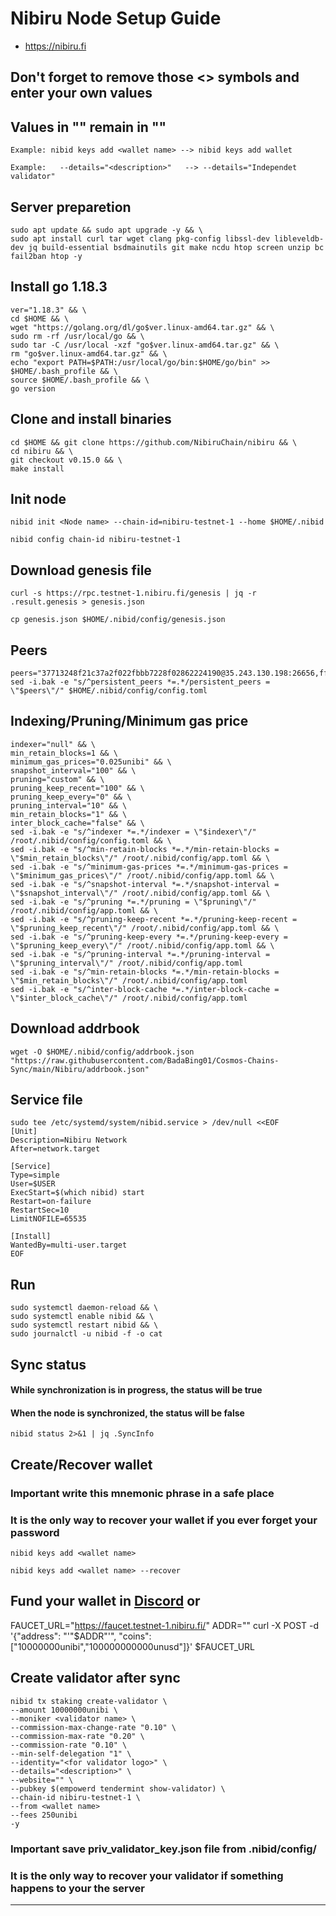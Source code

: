 # Nibiru Node Setup Guide
* https://nibiru.fi

## Don't forget to remove those <> symbols and enter your own values
## Values in "" remain in ""
```
Example: nibid keys add <wallet name> --> nibid keys add wallet

Example:   --details="<description>"   --> --details="Independet validator"
```

## Server preparetion
```
sudo apt update && sudo apt upgrade -y && \
sudo apt install curl tar wget clang pkg-config libssl-dev libleveldb-dev jq build-essential bsdmainutils git make ncdu htop screen unzip bc fail2ban htop -y
```
## Install go 1.18.3
```
ver="1.18.3" && \
cd $HOME && \
wget "https://golang.org/dl/go$ver.linux-amd64.tar.gz" && \
sudo rm -rf /usr/local/go && \
sudo tar -C /usr/local -xzf "go$ver.linux-amd64.tar.gz" && \
rm "go$ver.linux-amd64.tar.gz" && \
echo "export PATH=$PATH:/usr/local/go/bin:$HOME/go/bin" >> $HOME/.bash_profile && \
source $HOME/.bash_profile && \
go version
```
## Clone and install binaries
```
cd $HOME && git clone https://github.com/NibiruChain/nibiru && \
cd nibiru && \
git checkout v0.15.0 && \
make install
```
## Init node
```
nibid init <Node name> --chain-id=nibiru-testnet-1 --home $HOME/.nibid

nibid config chain-id nibiru-testnet-1
```
## Download genesis file
```
curl -s https://rpc.testnet-1.nibiru.fi/genesis | jq -r .result.genesis > genesis.json

cp genesis.json $HOME/.nibid/config/genesis.json
```
## Peers
```
peers="37713248f21c37a2f022fbbb7228f02862224190@35.243.130.198:26656,ff59bff2d8b8fb6114191af7063e92a9dd637bd9@35.185.114.96:26656,cb431d789fe4c3f94873b0769cb4fce5143daf97@35.227.113.63:26656"
sed -i.bak -e "s/^persistent_peers *=.*/persistent_peers = \"$peers\"/" $HOME/.nibid/config/config.toml

```
## Indexing/Pruning/Minimum gas price
```
indexer="null" && \
min_retain_blocks=1 && \
minimum_gas_prices="0.025unibi" && \
snapshot_interval="100" && \
pruning="custom" && \
pruning_keep_recent="100" && \
pruning_keep_every="0" && \
pruning_interval="10" && \
min_retain_blocks="1" && \
inter_block_cache="false" && \
sed -i.bak -e "s/^indexer *=.*/indexer = \"$indexer\"/" /root/.nibid/config/config.toml && \
sed -i.bak -e "s/^min-retain-blocks *=.*/min-retain-blocks = \"$min_retain_blocks\"/" /root/.nibid/config/app.toml && \
sed -i.bak -e "s/^minimum-gas-prices *=.*/minimum-gas-prices = \"$minimum_gas_prices\"/" /root/.nibid/config/app.toml && \
sed -i.bak -e "s/^snapshot-interval *=.*/snapshot-interval = \"$snapshot_interval\"/" /root/.nibid/config/app.toml && \
sed -i.bak -e "s/^pruning *=.*/pruning = \"$pruning\"/" /root/.nibid/config/app.toml && \
sed -i.bak -e "s/^pruning-keep-recent *=.*/pruning-keep-recent = \"$pruning_keep_recent\"/" /root/.nibid/config/app.toml && \
sed -i.bak -e "s/^pruning-keep-every *=.*/pruning-keep-every = \"$pruning_keep_every\"/" /root/.nibid/config/app.toml && \
sed -i.bak -e "s/^pruning-interval *=.*/pruning-interval = \"$pruning_interval\"/" /root/.nibid/config/app.toml
sed -i.bak -e "s/^min-retain-blocks *=.*/min-retain-blocks = \"$min_retain_blocks\"/" /root/.nibid/config/app.toml
sed -i.bak -e "s/^inter-block-cache *=.*/inter-block-cache = \"$inter_block_cache\"/" /root/.nibid/config/app.toml
```
## Download addrbook
```
wget -O $HOME/.nibid/config/addrbook.json "https://raw.githubusercontent.com/BadaBing01/Cosmos-Chains-Sync/main/Nibiru/addrbook.json"
```
## Service file
```
sudo tee /etc/systemd/system/nibid.service > /dev/null <<EOF
[Unit]
Description=Nibiru Network
After=network.target

[Service]
Type=simple
User=$USER
ExecStart=$(which nibid) start
Restart=on-failure
RestartSec=10
LimitNOFILE=65535

[Install]
WantedBy=multi-user.target
EOF
```
## Run
```
sudo systemctl daemon-reload && \
sudo systemctl enable nibid && \
sudo systemctl restart nibid && \
sudo journalctl -u nibid -f -o cat
```
## Sync status
#### While synchronization is in progress, the status will be true
#### When the node is synchronized, the status will be false
```
nibid status 2>&1 | jq .SyncInfo
```
## Create/Recover wallet
### Important write this mnemonic phrase in a safe place
### It is the only way to recover your wallet if you ever forget your password
```
nibid keys add <wallet name>

nibid keys add <wallet name> --recover
```
## Fund your wallet in [Discord](https://discord.gg/m8q6JJUvUC) or

FAUCET_URL="https://faucet.testnet-1.nibiru.fi/"
ADDR="<Wallet Address>" 
curl -X POST -d '{"address": "'"$ADDR"'", "coins": ["10000000unibi","100000000000unusd"]}' $FAUCET_URL

## Create validator after sync
```
nibid tx staking create-validator \
--amount 10000000unibi \
--moniker <validator name> \
--commission-max-change-rate "0.10" \
--commission-max-rate "0.20" \
--commission-rate "0.10" \
--min-self-delegation "1" \
--identity="<for validator logo>" \
--details="<description>" \
--website="" \
--pubkey $(empowerd tendermint show-validator) \
--chain-id nibiru-testnet-1 \
--from <wallet name>
--fees 250unibi
-y
```
### Important save priv_validator_key.json file from .nibid/config/
### It is the only way to recover your validator if something happens to your the server
___
